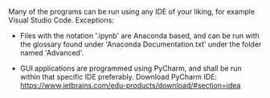 Many of the programs can be run using any IDE of your liking, for example Visual Studio Code.
Exceptions:

   - Files with the notation '.ipynb' are Anaconda based, and can be run with the glossary found under 'Anaconda Documentation.txt' under the folder named 'Advanced'.

   - GUI applications are programmed using PyCharm, and shall be run within that specific IDE preferably.
     Download PyCharm IDE: https://www.jetbrains.com/edu-products/download/#section=idea

